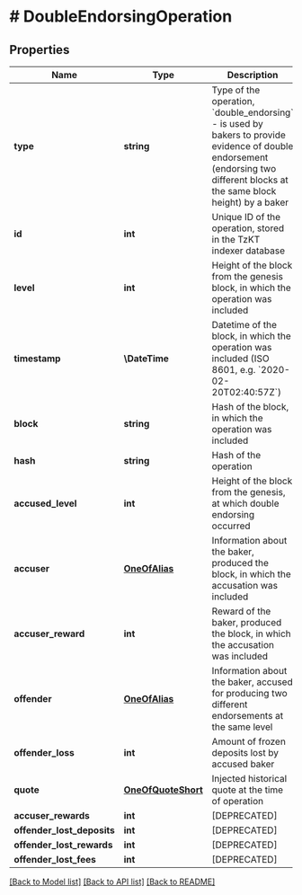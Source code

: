 # # DoubleEndorsingOperation

## Properties

Name | Type | Description | Notes
------------ | ------------- | ------------- | -------------
**type** | **string** | Type of the operation, &#x60;double_endorsing&#x60; - is used by bakers to provide evidence of double endorsement (endorsing two different blocks at the same block height) by a baker | [optional]
**id** | **int** | Unique ID of the operation, stored in the TzKT indexer database | [optional]
**level** | **int** | Height of the block from the genesis block, in which the operation was included | [optional]
**timestamp** | **\DateTime** | Datetime of the block, in which the operation was included (ISO 8601, e.g. &#x60;2020-02-20T02:40:57Z&#x60;) | [optional]
**block** | **string** | Hash of the block, in which the operation was included | [optional]
**hash** | **string** | Hash of the operation | [optional]
**accused_level** | **int** | Height of the block from the genesis, at which double endorsing occurred | [optional]
**accuser** | [**OneOfAlias**](OneOfAlias.md) | Information about the baker, produced the block, in which the accusation was included | [optional]
**accuser_reward** | **int** | Reward of the baker, produced the block, in which the accusation was included | [optional]
**offender** | [**OneOfAlias**](OneOfAlias.md) | Information about the baker, accused for producing two different endorsements at the same level | [optional]
**offender_loss** | **int** | Amount of frozen deposits lost by accused baker | [optional]
**quote** | [**OneOfQuoteShort**](OneOfQuoteShort.md) | Injected historical quote at the time of operation | [optional]
**accuser_rewards** | **int** | [DEPRECATED] | [optional]
**offender_lost_deposits** | **int** | [DEPRECATED] | [optional]
**offender_lost_rewards** | **int** | [DEPRECATED] | [optional]
**offender_lost_fees** | **int** | [DEPRECATED] | [optional]

[[Back to Model list]](../../README.md#models) [[Back to API list]](../../README.md#endpoints) [[Back to README]](../../README.md)

